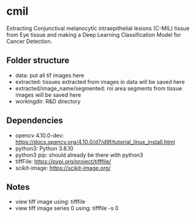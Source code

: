 # cmil

Extracting Conjunctival melanocytic intraepithelial lesions (C-MIL) tissue from Eye tissue and making a Deep Learning Classification Model for Cancer Detection.  


## Folder structure
- data: put all tif images here  
- extracted: tissues extracted from images in data will be saved here  
- extracted/image_name/segmented: roi area segments from tissue images will be saved here  
- workingdir: R&D directory  


## Dependencies
- opencv 4.10.0-dev: https://docs.opencv.org/4.10.0/d7/d9f/tutorial_linux_install.html  
- python3: Python 3.8.10  
- python3 pip: should already be there with python3  
- tiffFile: https://pypi.org/project/tifffile/  
- scikit-image: https://scikit-image.org/  


## Notes
- view tiff image using: tifffile <filename>
- view tiff image series 0 using: tifffile <filename> -s 0
